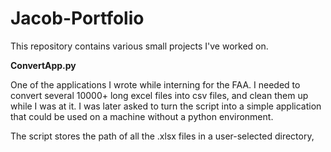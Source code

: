 # Jacob-Portfolio
This repository contains various small projects I've worked on.

**ConvertApp.py**

One of the applications I wrote while interning for the FAA. I needed to convert
several 10000+ long excel files into csv files, and clean them up while I was
at it. I was later asked to turn the script into a simple application that could
be used on a machine without a python environment.

The script stores the path of all the .xlsx files in a user-selected directory,
